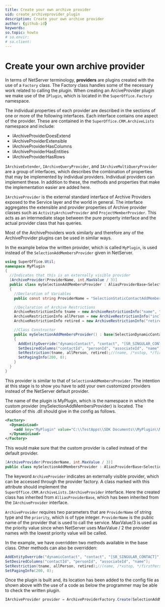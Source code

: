 ```yaml
---
title: Create your own archive provider
uid: create_archiveprovider_plugin
description: Create your own archive provider
author: {github-id}
keywords:
so.topic: howto
# so.envir:
# so.client:
---
```


# Create your own archive provider

In terms of NetServer terminology, **providers** are plugins created with the use of a `Factory` class. The Factory class handles some of the necessary work related to calling the plugin. When creating an ArciveProvider plugin we make use of the `IPlugin`, which is located in the `SuperOffice.Factory` namespace.

The individual properties of each provider are described in the sections of one or more of the following interfaces. Each interface contains one aspect of the provider. These are contained in the `SuperOffice.CRM.ArchiveLists` namespace and include:

* IArchiveProviderDoesExtend
* IArchiveProviderExtensible
* IArchiveProviderHasColumns
* IArchiveProviderHasEntities
* IArchiveProviderHasRows

`IArchiveExtender`, `IArchiveQueryProvider`, and `IArchiveMultiQueryProvider` are a group of interfaces, which describes the combination of properties that may be implemented by individual providers. Individual providers can implement these. In addition to these, the methods and properties that make the implementation easier are added here.

`IArchiveProvider` is the external standard interface of Archive Providers exposed to the Service layer and the world in general. The interface aggregates the extensible and provider properties of Archive provider classes such as `ActivityArchiveProvider` and `ProjectMemberProvider`. This acts as an intermediate stage between the pure property interface and the actual provider class that has queries.

Most of the ArchiveProviders work similarly and therefore any of the ArchiveProvider plugins can be used in similar ways.

In the example below the written provider, which is called `MyPlugin`, is used instead of the `SelectionAddMembersProvider` given in NetServer.

```csharp
using SuperOffice.Util;
namespace MyPlugin
{
  //Indicates that this is an externally visible provider
  [ArchiveProvider(ProviderName, int.MaxValue / 3)]
  public class mySelectionAddMembersProvider : AliasProviderBase<SelectionDynamicContactProvider>
  {
    //Declaration of Variables
    public const string ProviderName = "SelectionStaticContactAddMembers";

    //Declaration of Archive Restrictions
    ArchiveRestrictionInfo tname = new ArchiveRestrictionInfo("name", "begins", "StateZero");
    ArchiveRestrictionInfo allPerson = new ArchiveRestrictionInfo("includePersonRestriction", "=", "all");
    ArchiveRestrictionInfo retired = new ArchiveRestrictionInfo("retired", "=", "1");

    //Class Constructor
    public mySelectionAddMembersProvider() : base(SelectionDynamicContactProvider.ProviderName)
    {
      AddEntityOverride("dynamicContact", "contact", "[SR_SINGULAR_CONTACT]");
      SetDesiredColumns("contactId", "personId", "associateId", "name");
      SetRestriction(tname, allPerson, retired);//(name, /*xstop, */firstPerson);
      SetPagingInfo(200, 0);
    }
  }
}
```

This provider is similar to that of `SelectionAddMembersProvider`. The intention at this stage is to show you have to add your own customized providers instead of the NetServer default provider.

The name of the plugin is MyPlugin, which is the namespace in which the custom provider (mySelectionAddMembersProvider) is located. The location of this .dll should give in the config as follows.

```XML
<Factory>
  <DynamicLoad>
    <add key="MyPlugin" value="C:\\TestApps\\SDK Documents\\MyPlugin\\MyPlugin\\bin\\Debug\\MyPlugin.dll" />
  </DynamicLoad>
</Factory>
```

This would make sure that the custom provider is called instead of the default provider.

```csharp
[ArchiveProvider(ProviderName, int.MaxValue / 3)]
public class mySelectionAddMembersProvider : AliasProviderBase<SelectionDynamicContactProvider>
```

The keyword `ArchiveProvider` indicates an externally visible provider, which can be accessed through the provider factory. A class marked with this attribute should implement the `SuperOffice.CRM.ArchiveLists.IArchiveProvider` interface. Here the created class has inherited from `AlliasProviderBase`, which has been inherited from the `IArchiveProvider` interface.

`ArchiveProvider` requires two parameters that are `ProviderName` of string type and the `priority`, which is of type integer. `ProviderName` is the public name of the provider that is used to call the service. MaxValue/3 is used as the priority value since when NetServer uses MaxValue / 2 the provider names with the lowest priority value will be called.

In the example, we have overridden two methods available in the base class. Other methods can also be overridden:

```csharp
AddEntityOverride("dynamicContact", "contact", "[SR_SINGULAR_CONTACT]");
SetDesiredColumns("contactId", "personId", "associateId", "name");
SetRestriction(tname, allPerson, retired);//(name, /*xstop, */firstPerson);
SetPagingInfo(200, 0);
```

Once the plugin is built and, its location has been added to the config file as shown above with the use of a code as below the programmer may be able to check the written plugin.

```csharp
IArchiveProvider provider = ArchiveProviderFactory.Create(SelectionAddMembersProvider.ProviderName);
```
